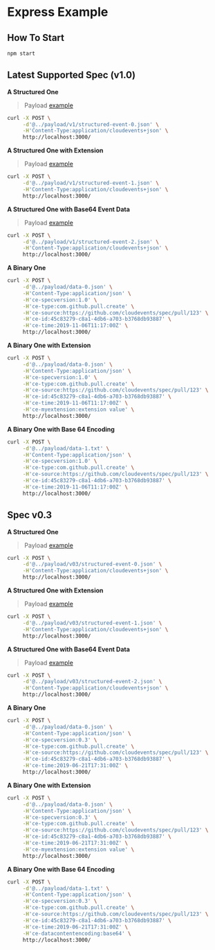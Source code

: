 # Express Example

## How To Start

```bash
npm start
```

## Latest Supported Spec (v1.0)


__A Structured One__

> Payload [example](../payload/v1/structured-event-0.json)

```bash
curl -X POST \
     -d'@../payload/v1/structured-event-0.json' \
     -H'Content-Type:application/cloudevents+json' \
     http://localhost:3000/
```

__A Structured One with Extension__

> Payload [example](../payload/v1/structured-event-1.json)

```bash
curl -X POST \
     -d'@../payload/v1/structured-event-1.json' \
     -H'Content-Type:application/cloudevents+json' \
     http://localhost:3000/
```

__A Structured One with Base64 Event Data__

> Payload [example](../payload/v1/structured-event-2.json)

```bash
curl -X POST \
     -d'@../payload/v1/structured-event-2.json' \
     -H'Content-Type:application/cloudevents+json' \
     http://localhost:3000/
```

__A Binary One__

```bash
curl -X POST \
     -d'@../payload/data-0.json' \
     -H'Content-Type:application/json' \
     -H'ce-specversion:1.0' \
     -H'ce-type:com.github.pull.create' \
     -H'ce-source:https://github.com/cloudevents/spec/pull/123' \
     -H'ce-id:45c83279-c8a1-4db6-a703-b3768db93887' \
     -H'ce-time:2019-11-06T11:17:00Z' \
     http://localhost:3000/
```

__A Binary One with Extension__

```bash
curl -X POST \
     -d'@../payload/data-0.json' \
     -H'Content-Type:application/json' \
     -H'ce-specversion:1.0' \
     -H'ce-type:com.github.pull.create' \
     -H'ce-source:https://github.com/cloudevents/spec/pull/123' \
     -H'ce-id:45c83279-c8a1-4db6-a703-b3768db93887' \
     -H'ce-time:2019-11-06T11:17:00Z' \
     -H'ce-myextension:extension value' \
     http://localhost:3000/
```

__A Binary One with Base 64 Encoding__

```bash
curl -X POST \
     -d'@../payload/data-1.txt' \
     -H'Content-Type:application/json' \
     -H'ce-specversion:1.0' \
     -H'ce-type:com.github.pull.create' \
     -H'ce-source:https://github.com/cloudevents/spec/pull/123' \
     -H'ce-id:45c83279-c8a1-4db6-a703-b3768db93887' \
     -H'ce-time:2019-11-06T11:17:00Z' \
     http://localhost:3000/
```


## Spec v0.3

__A Structured One__

> Payload [example](../payload/v03/structured-event-0.json)

```bash
curl -X POST \
     -d'@../payload/v03/structured-event-0.json' \
     -H'Content-Type:application/cloudevents+json' \
     http://localhost:3000/
```

__A Structured One with Extension__

> Payload [example](../payload/v03/structured-event-1.json)

```bash
curl -X POST \
     -d'@../payload/v03/structured-event-1.json' \
     -H'Content-Type:application/cloudevents+json' \
     http://localhost:3000/
```

__A Structured One with Base64 Event Data__

> Payload [example](../payload/v03/structured-event-2.json)

```bash
curl -X POST \
     -d'@../payload/v03/structured-event-2.json' \
     -H'Content-Type:application/cloudevents+json' \
     http://localhost:3000/
```

__A Binary One__

```bash
curl -X POST \
     -d'@../payload/data-0.json' \
     -H'Content-Type:application/json' \
     -H'ce-specversion:0.3' \
     -H'ce-type:com.github.pull.create' \
     -H'ce-source:https://github.com/cloudevents/spec/pull/123' \
     -H'ce-id:45c83279-c8a1-4db6-a703-b3768db93887' \
     -H'ce-time:2019-06-21T17:31:00Z' \
     http://localhost:3000/
```

__A Binary One with Extension__

```bash
curl -X POST \
     -d'@../payload/data-0.json' \
     -H'Content-Type:application/json' \
     -H'ce-specversion:0.3' \
     -H'ce-type:com.github.pull.create' \
     -H'ce-source:https://github.com/cloudevents/spec/pull/123' \
     -H'ce-id:45c83279-c8a1-4db6-a703-b3768db93887' \
     -H'ce-time:2019-06-21T17:31:00Z' \
     -H'ce-myextension:extension value' \
     http://localhost:3000/
```

__A Binary One with Base 64 Encoding__

```bash
curl -X POST \
     -d'@../payload/data-1.txt' \
     -H'Content-Type:application/json' \
     -H'ce-specversion:0.3' \
     -H'ce-type:com.github.pull.create' \
     -H'ce-source:https://github.com/cloudevents/spec/pull/123' \
     -H'ce-id:45c83279-c8a1-4db6-a703-b3768db93887' \
     -H'ce-time:2019-06-21T17:31:00Z' \
     -H'ce-datacontentencoding:base64' \
     http://localhost:3000/
```

